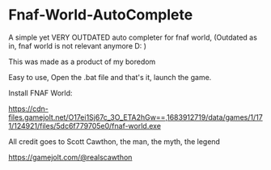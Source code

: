 # Fnaf-World-AutoComplete
A simple yet VERY OUTDATED auto completer for fnaf world, (Outdated as in, fnaf world is not relevant anymore D: )

This was made as a product of my boredom

Easy to use, Open the .bat file and that's it, launch the game.

Install FNAF World:

https://cdn-files.gamejolt.net/O17ei1Sj67c_3O_ETA2hGw==,1683912719/data/games/1/171/124921/files/5dc6f779705e0/fnaf-world.exe

All credit goes to Scott Cawthon, the man, the myth, the legend

https://gamejolt.com/@realscawthon
